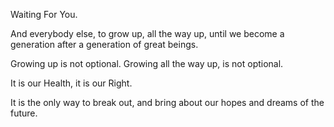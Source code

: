 Waiting For You.

And everybody else, to grow up, all the way up, until we become a
generation after a generation of great beings.

Growing up is not optional. Growing all the way up, is not optional.

It is our Health, it is our Right.

It is the only way to break out, and bring about our hopes and dreams of
the future.